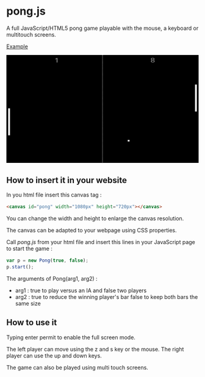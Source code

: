 # pong.js
A full JavaScript/HTML5 pong game playable with the mouse, a keyboard or multitouch screens.

[Example](http://thibaut.guirimand.perso.sfr.fr/#pong-article)

![screenshot](pong.png "A screenshot")

## How to insert it in your website

In you html file insert this canvas tag :

```html
<canvas id="pong" width="1080px" height="720px"></canvas>
```

You can change the width and height to enlarge the canvas resolution.

The canvas can be adapted to your webpage using CSS properties.

Call *pong.js* from your html file and insert this lines in your JavaScript page
to start the game :

```javascript
var p = new Pong(true, false);
p.start();
```

The arguments of Pong(arg1, arg2) :
* arg1 : true to play versus an IA and false two players
* arg2 : true to reduce the winning player's bar false to keep both bars the same size


## How to use it

Typing enter permit to enable the full screen mode.

The left player can move using the z and s key or the mouse. The right player can use the up and down keys.

The game can also be played using multi touch screens.
